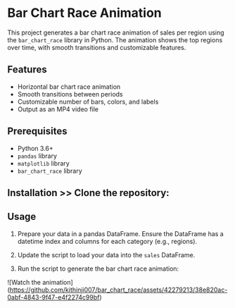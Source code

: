 # Bar Chart Race Animation

This project generates a bar chart race animation of sales per region using the `bar_chart_race` library in Python. The animation shows the top regions over time, with smooth transitions and customizable features.

## Features

- Horizontal bar chart race animation
- Smooth transitions between periods
- Customizable number of bars, colors, and labels
- Output as an MP4 video file

## Prerequisites

- Python 3.6+
- `pandas` library
- `matplotlib` library
- `bar_chart_race` library

## Installation >> Clone the repository:



## Usage

1. Prepare your data in a pandas DataFrame. Ensure the DataFrame has a datetime index and columns for each category (e.g., regions).

2. Update the script to load your data into the `sales` DataFrame.

3. Run the script to generate the bar chart race animation:



![Watch the animation]
(https://github.com/kithinji007/bar_chart_race/assets/42279213/38e820ac-0abf-4843-9f47-e4f2274c99bf)

